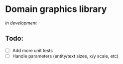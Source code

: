 Domain graphics library
=======================

_in development_

Todo:
-----

 - [ ] Add more unit tests
 - [ ] Handle parameters (entity/text sizes, x/y scale, etc)
